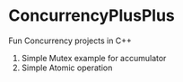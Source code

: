 # ConcurrencyPlusPlus
Fun Concurrency projects in C++
1. Simple Mutex example for accumulator
2. Simple Atomic operation 
